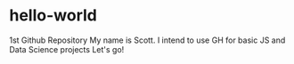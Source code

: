 # hello-world
1st Github Repository
My name is Scott. I intend to use GH for basic JS and Data Science projects
Let's go!
